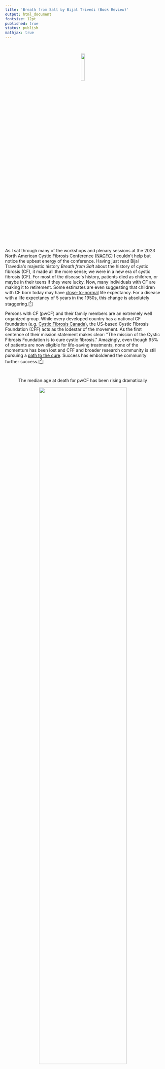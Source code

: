 ```yaml
---
title: 'Breath from Salt by Bijal Trivedi (Book Review)'
output: html_document
fontsize: 12pt
published: true
status: publish
mathjax: true
---
```


<br>
<p align="center"><img src="/figures/breath_from_salt.jpg" width="15%"></p>
<br>

As I sat through many of the workshops and plenary sessions at the 2023 North American Cystic Fibrosis Conference ([NACFC](https://www.nacfconference.org/)) I couldn't help but notice the upbeat energy of the conference. Having just read Bijal Travedia's majestic history *Breath from Salt* about the history of cystic fibrosis (CF), it made all the more sense; we were in a new era of cystic fibrosis (CF). For most of the disease's history, patients died as children, or maybe in their teens if they were lucky. Now, many individuals with CF are making it to retirement. Some estimates are even suggesting that children with CF born today may have [close-to-normal](https://pubmed.ncbi.nlm.nih.gov/36849331/) life expectancy. For a disease with a life expectancy of 5 years in the 1950s, this change is absolutely staggering.[[^1]] 

Persons with CF (pwCF) and their family members are an extremely well organized group. While every developed country has a national CF foundation (e.g. [Cystic Fibrosis Canada](https://www.cysticfibrosis.ca/)), the US-based Cystic Fibrosis Foundation (CFF) acts as the lodestar of the movement. As the first sentence of their mission statement makes clear: "The mission of the Cystic Fibrosis Foundation is to cure cystic fibrosis." Amazingly, even though 95% of patients are now eligible for life-saving treatments, none of the momentum has been lost and CFF and broader research community is still pursuing a [path to the cure](https://www.cff.org/research-clinical-trials/path-cure-many-routes-one-mission). Success has emboldened the community further success.[[^2]]

<br>
<p align="center"> The median age at death for pwCF has been rising dramatically</p>
<p align="center"><img src="/figures/cf_life.png" width="75%"></p>
<p align="center">Source: <a href="https://epicresearch.org/articles/cystic-fibrosis-patients-living-much-longer-in-2022-than-in-2008">Epic Research</a></p>
<br>

More than 4500 individuals participated in the 2023 NACFC. There is now an army of countless researchers, students, postdocs, genetic counselors, nutritionists, physical therapists, nurses, doctors of all specialties, and companies who are engaged with this disease. At the poster session of the conference, I saw research that analyzed every aspect of the CF health ecosystem from optimal nutrition, to mental health, to cell line tests for ultra-rare forms of the disease that fall outside of the treatment perimeter. To put this is historical perspective, in the 1940s no one outside of maybe a dozen doctors even knew what the disease was. 

To understand the amazing gains in CF, you need to understand both the remarkable history of scientific breakthroughs and the organizational structures that enabled them. Travedia's new book provides an accessible and comprehensive history of the disease. I suspect this book will be the definitive account of CF until a new chapter of the disease is written with the next era of gene therapy treatments.[[^3]] 

*Breath from Salt* has strong parallels both in terms of quality and comprehensiveness with *Emperor of All Maladies*, Siddhartha Mukherjee's book about the history of cancer. Like the other great writers of medicine, Travedia's narrative blends history, politics, and science. Each discovery in the disease's history is connected, and we can see how the accumulation of these discoveries led to therapeutic breakthroughs of today. The book contains many powerful and tear-inducing stories of pwCF, and the impact that death has on families. Readers who are interested in organizational structures and research politics will also find this book essential reading to understand the pioneering venture philanthropy model the CFF used to fund and generate research for this disease. 

For those who have never heard of CF or only have a vague impression of the disease, it is one of the most common rare disease in the Caucasian population that is also *lethal*.[[^4]] CF is an autosomal recessive monogenic disorder, meaning **if** both pairs of your chromosomes have a mutation (recall you have a two pairs of each chromosome, one from your mother and one from your father), you will (almost surely) develop the disease.[[^5]] The CFTR gene contains the instructions for making the CFTR protein. This protein facilitates chloride ions to move in and out of cells. These chloride ions play a key role in controlling how salty or acidic our body fluids and tissues are (recall that table salt is about 60% sodium and 40% chloride). In our bodies, the balance of these ions is crucial for normal function.

When this gene is not working properly, cells are unable to facilitate chloride ion transfer which results in dry and sticky mucus which accumulates in the lungs and prevents the pancreas from producing proper enzymes.[[^6]] Over time, pwCF can experience chronic infections and a build up of bacterial colonies which can cause permanent damage to the lungs and other organs.[[^7]] [Historically](https://www.ncbi.nlm.nih.gov/pmc/articles/PMC4780574/), 1 in 6 of patients waiting for lung transplants had CF. There are 105K pwCF globally, of which the US ([40K](https://www.cff.org/news/2022-07/cf-foundation-estimates-increase-cf-population)) and Europe ([55K](https://www.ecfs.eu/ecfspr)) make up >90% of the diagnosed population. Although CF is certainly under-diagnosed in places like China and India, the Caucasian population is at the highest risk for the disease.[[^8]] 

It bears repeating that the story of CF is not just fascinating because of the remarkable increase in life expectancy, but also because of the unique way that the CFF was organized and was able to push and incentivize treatments for CF. Similar to the way that the 18th century abolitionists created the modern concept of societal campaigns with pamphlets, chapters, and political lobbying, the CFF showed how the not-for-profit sector could push and incentivize pharmaceutical companies and researchers to study the disease they wanted and develop treatments by providing hundreds of millions of dollars of funding over the years. The CFF developed the idea of **venture philanthropy**, which has been emulated since by groups like the Gates Foundation, the Chan Zuckerberg Initiative, and other rare disease groups (like ALS and multiple myeloma). If you want to understand how a group of patients suffering from a rare disease can help to shape the the funding priorities of granting agencies like the NIH, the topics researchers focus on, the product portfolio of pharmaceutical companies, and the donations from wealthy philanthropists, then the success of CF is the model to understand. Full stop. 

The story of CF is still being written. But here is its remarkable journey so far.
 
<br>

## **Dum spiro spero**

In the year 2012 the FDA approved the drug Kalydeco as the first pharmaceutical intervention for CF which actually targeted the molecular nature of the CFTR protein deficiency in those with the disease. How did this drug come to fruition? Normally pharmaceutical companies invest their own money (billions of dollars) into each drug that goes through clinical trials (most fail), but are able to stay profitable by (more than) recovering their fixed and variable costs by charging as much as the market will bear for as long as their drug has patent protection in the United States.[[^9]] But Kalydeco's development model was different from any other drug at the time. Though it was developed by Vertex Pharmaceuticals, almost all of the early exploratory work and costs were paid for by the non-profit CFF. Where did a non-profit get the hundreds of millions of dollars needed to align the incentives of commercial entities with CF patients? We'll get to that later, but a businessman named Joe O'Donnell who spearheaded the fundraising efforts is owed a great deal of credit.

Cystic Fibrosis must been with our human ancestors for thousands of years (the F508del mutation likely emerged in the [Bronze Age](https://www.ncbi.nlm.nih.gov/pmc/articles/PMC6244163/)). But until the modern era, most children died before the age of 5, so it would have merely been another unexplained malady. In the 1930s [Dorothy Hanson Andersen](https://en.wikipedia.org/wiki/Dorothy_Hansine_Andersen) began investigating the curious circumstances around some of children who died in New York City's Babies Hospital. Babies born with CF who are pancreatic insufficient will be unable to produce the enzymes necessary to breakdown food and absorb nutrients and calories. Despite non-stop feeding they will fail to gain weight and will show symptoms of starvation like kwashiorkor (swollen belly). Babies who died in these conditions were labelled as having "celiac disease," a catch all concept for those who were unable to absorb or take up food. But Andersen wasn't satisfied with this overly broad explanation. In 1936, Andersen was performing an autopsy on a 3-year old girl known as MD and she noticed that while almost all of her organs were fine, the panaceas "was filled with fibrous cysts" and the pancreatic duct was "lost in a mass of tough scar tissue."

> It was clear that this organ couldn't possibly have been doing its job. That explained the patient's malnutrition. But Andersen had never seen a celiac patient with a pancreas that was so damaged. She began combing the medical journals for clues, spending all of her free time hunting through stacks of books and journals in nearby Columbia University's library for mentions of similar cases, and exploring autopsy files of other children who had been diagnosed with celiac disease. She soon discovered reports from Boston to Europe to Australia describing similar fibrous pancreatic cysts in other children who had been classified as celiac patients. But she knew that kids with celiac disease, once they were prescribed the right diet, didn't usually die; they grew quite normally. Perhaps MD didn't have celiac disease at all. In fact, based on the state of the cystic, fibrotic pancreas, she was fairly sure she didn't. Surrounded by an ocean of medical literature in Columbia' library, Andersen realized this could be an entirely new disease - only that, unlike celiac, was incredibly deadly.

Andersen published the first [academic paper](https://jamanetwork.com/journals/jamapediatrics/article-abstract/1177974) describing CF in 1938, and from that point became one of the leading scholars and practitioners in the field, helping to pioneer nutritional regimens which extended the lifespan of children by many years. Until the end of her life in 1963, she would regularly correspond with parents from across the United States and was described as an "extra parent" to the children suffering from CF. 

> While no one knew the cause of this disease, thanks to Andersen's work it was at least possibly to accurately diagnose children with it. Now physicians could give them the nutritional support they needed -- a small but critical step toward keeping these children in good health for as long as possible. 

<br>

## The fog begins to lift

An old medieval saying reveals that our pre-modern ancestors were aware of CF: *Woe is the child who tastes salty from a kiss on the brow, for he is cursed, and soon must die.* The first written [reference](https://pubmed.ncbi.nlm.nih.gov/2130674/) of CF has been found in 1595 by Pieter Pauw - a Professor of Botany and Anatomy at the University of Leiden - who noted that an 11 year old girl had a *swollen hardened gleaming white pancreas.* At the time, children born with sweaty skin were assumed to be "bewitched." 

In the late 1940s, a physician named [Paul di Sant'Agnese](https://en.wikipedia.org/wiki/Paul_di_Sant%27Agnese) was the to connect the now well-documented pathologies of CF (pancreatic insufficiency and lung infection) with a seemingly more benign phenotype - that of salty skin. Andersen had hired Sant'Agnese to work at The Babies Hospital to accommodate the growing number of CF children that were coming every year. In the swealtering hot summers of 1948 and 1949, di Sant'Agnese noted something strange: many of his patients were showing up with heat stroke - at one time of all children admitted. A further curiosity presented itself:

> Sitting in a room with one patient, di Sant'Agnese notice that when the little boy put down his glass after gulping down water, the surface was decorated with ghostly white, salty fingerprints. The other children left similar prints, which inspired the physician to begin investigating the physiology of sweat. 

Sensing the potential for a diagnostic breakthrough, di Sant'Agnese [ran experiments](https://publications.aap.org/pediatrics/article-abstract/12/5/549/39262/ABNORMAL-ELECTROLYTE-COMPOSITION-OF-SWEAT-IN) on 43 individuals with CF and 50 without, and found that the chloride levels in the CF population was 3-5 times higher than those without the disease. The concentrations of chloride that di Sant'Agnese found in the early 1950s (60-160 mEq/L), represents the current threshold used to diagnose CF patients (>60 mEq/L). Not only did these findings point to a radical and somewhat baffling molecular origin of CF, on a more practical level they meant that CF patients could now be diagnosed with a sweat test rather than a highly invasive "duodenal procedure" which tested for enzymes found in the small intestine.[[^10]] By 1959 the physicians Gibson and Cooke and refined the [sweat test method](https://pubmed.ncbi.nlm.nih.gov/13633369/) which is almost identical to [diagnostic test](https://www.ncbi.nlm.nih.gov/pmc/articles/PMC8459588/) used today.

Based on the history outlined in *Breath from Salt*, I would assert that the modern CF era began in the 1950s. This decade saw the creation of reliable diagnostic testing, the first reference of CF in a medical textbook (penned by di Sant'Agnese of course), and the first national organization in the US that started to raise awareness about the disease and begin collecting funds for research that might one day lead to treatments. In 1948 when di Sant'Agnese first noticed the "salty fingerprints," there was no treatments for the disease beyond nutritional regimens, there was no support for parents beyond a handful of experts like Andersen, no one knew what caused CF, and no one seemed to be looking into how the disease might be actually be treated. Every new diagnosis of CF at that time was therefore a tragedy akin to a childhood cancer. But with each draw of this horrible genetic lottery, a growing population of grieving families began to demand change and answers for their children. 

In 1953 the first son of a wealthy socialite named Wynne Sharples was born with CF, and a year later their first daughter was as well. Wynne's family was sufficiently well-connected that her father was able to set up a meeting of the director of Boston Children's Hospital who in turn summoned Harry Shwachman, one the leading CF physicians, who agreed to personally supervise the care of her children. Wynne knew about some of the other grass roots movements that had started up, but was uninterested in participating efforts she considered to be too amateur. She understood that advancing research on this disease would require bringing together top scientists to find a cure, wealthy society types to bring awareness, and funds, and politicians who could wield influence. In her vision, Wynne saw local grassroots as feeders which could fund a higher profile national foundation. 

The inaugural meeting of the National Cystic Fibrosis Research Foundation (NCFRF) was held in 1955 in Philadelphia. Early on it was clear that was going to be tension between the vision of the national foundation, and the grass roots organizations being run by parents who wanted any help they could get treating their increasingly sick children. This initial tension would continue for the next 50-60 years until most pwCF had access to modulator therapies. But at a time when not only was there no pharmaceutical treatment on the horizon, but the underlying cause of the disease was unknown, the prospect of spending money on basic research while families desperately needed help with nutritional supplementation, constant hospital visits, and physiotherapy must have been a wrenching decision.  

As president of the NCFRF, Sharples top priorities in 1957 were education and finding a research director. The foundation put together booklets and quarterly newsletters for foundation members and Sharples recruited Andersen, di Sant'Agnese, and Shwachman to review the material. 

> The research director would be a foundation employee tasked with knowing everything possible about the disease-including which researchers would be most likely to study it. That same individual would also be in charge of encouraging those researchers' interest in this rare condition. Money, Sharples knew, was the only way to fund research and develop a cure. She hoped that as the public learned more about the disease they would be generous and provide the funds.

In order for the public to learn more, the NCFRF ensured that newspapers across North America mentioned the disease. In the Bergen Evening Record from [April 12th 1957](https://www.newspapers.com/image/490440012), Sharples made clear that,

> ... "Our mothers and fathers, together with their friends, are encouraged by the example of the polio foundation. It was with the persistence of local chapters which raised the necessary funds to mount the all-out assault on polio, leading to a successful vaccine. **Intensive medical research alone will enable us to solve the problem of cystic fibrosis. We know that we can count on the generous support of American parents toward this end**."

Later that year, a [NYT article](https://timesmachine.nytimes.com/timesmachine/1957/10/13/96959805.html?pageNumber=72) declared a "War of Cystic Fibrosis," and also made references to the success that the National Foundation for Infantile Paralysis (NFIP) - aka the "March of the Dimes" - had for the development of a vaccine for polio. The timing for CF was fortuitous. The astounding results of Salk's polio vaccine were released in 1955, and the news of the vaccine's effectiveness was greeted with an outpouring of public joy. Church bells rang, factory whistles blew, and spontaneous gatherings occurred in streets and public places. People were overjoyed and relieved, as the vaccine promised to end a terrifying health scourge. Importantly for CF, this seminal biomedical event helped to shape the public perception that publicly funded scientific advances could cure diseases. Before the vaccine, thousands of children were paralyzed every year, afterwards, almost none were. 

Doris Tulcin was another of the key founders of the NCFRF and leveraged her family's connections to run high-profile fundraisers, as well as increase the ties between the NCFRF and Basil O'Connor, the president of the NFIP. Although O'Conner suggested to Doris Tulcin and George Frankel (Doris' father) that they consider merging the NCFRF with the NFIP, the idea was politely rebuffed. But, with agreement from the NFIP, George suggested that they recruit seasoned staff from the NFIP to join NCFRF to replicate some of the magic they achieved with polio for CF. 

Basil distilled for Tulcin and her organization the key lessons he lad learned from polio and the NFIP.[[^11]] The first was that if the public was going to help fund raise for the disease they needed to know about it and feel connected to the cause. The NFIP used public relations experts to gain national exposure, and came up with innovative national campaigns like the "March of the Dimes." The second was that fundraising would be key to generating the funds needed for research. Money was money, and the NFIP used everything from high-brow black tie events to local neighborhood fundraisers like bake sales to national campaigns. Third, and most crucially, funds should be earmarked to research rather than patient care. While helping patients is more compassionate in the short term, the longer term gains from a treatment will always outweigh any short-term humanitarian impulses. The NFIP originally prioritized helping patients through services like the [Warm Springs Institute for Rehabilitation](https://en.wikipedia.org/wiki/Warm_Springs_Historic_District), but later changed tack. 

Hired in 1946, [Harry Weaver](https://en.wikipedia.org/wiki/Harry_M._Weaver) was the NFIP's director of research who took a "ruthless approach to research funding... \[and\] single-handedly catalyzed the pace of polio research." The NFIP designed short-term grants that were designed to answer specific questions that would move the science closer to a vaccine. If the research showed promising results, the grant was renewed, if not, it was terminated. Weaver also supported funding competing approaches to vaccines, believing that the natural competition between scientists would catalyze their work (especially when their pet theories were on the line). But how to get actual scientists to apply for grants and take an interest in the disease? Weaver stressed the importance of cultivating goodwill with the scientific community and ingratiating oneself with the universities by paying for new facilities and their overheard expenses. After a few years of going all in on research, the science of polio had progressed to the point where a full scale vaccine trial could be run. The NFIP spent $55 million to run a trial of more than 1.3 million children in 1954 (and still constitutes the largest trial even run), and made sure that no cost was spared. All ancillary trial costs were covered including the subsequent statistical analyses. When the rollout of a life-preserving vaccine is at stick, it's foolish to be miserly when a single day can be the difference between health and sickness.[[^12]]

Every one of these recommendations would in one way or the other be leveraged by the NCFRF (which became the CFF) and the CF community more broadly. While CF could leverage these insights, the situation was quite different compared to polio. Only a small number of children were at risk of being born with CF ever year (in contrast every parents was afraid their children might develop polio), polio had the president of the United States (Franklin D Roosevelt) as a brand ambassador, and the existing science of inoculation (while still young) would prove sufficient for finding a cure. Not only would a vaccine not be possible for CF, no one even knew what caused the disease or what a treatment would look like.


<br>

## Show me the data

> Less than five years after its launch, the foundation had gathered significant strength, power, and visibility, and they were ready to launch what they saw as the next stage in the battle against the disease: the creation of centers dedicated to treating and caring for children with cystic fibrosis. 

Due to disagreements with the leadership at the NCFRF, including with Dorothy Anderson, Wynne Sharply agreed to step down and a trucking executive named Robert Natal assumed the role in 1960. These were critical years. Kenneth Landauer had become the foundation's new director of research and education and helped to found a series of medical centers for cystic fibrosis patients across the country. The idea was not new, and Landauer drew on his experience having set up similar centers for polio. However, the need for these centers proved to be short-lived after to the rapid success of the polio vaccine. However, cystic fibrosis wasn't disappearing anytime soon, and CF patients desperately needed standardized protocols and treatment practices that were grounded in evidence-based medicine. The NCFRF was essential in ensuring that any centers in this network actually had an incentive to adopt best practices and maximize patient outcomes. 

But was they data that could be used to determine the best practices for the treatment of CF? And furthermore, what exactly *was* CF? True, Dorothy Anderson had shown fibrotic cysts found on the pancreas distinguished CF kids from other disease types, but the variations in disease progression and symptoms varied substantially. Only by concentrating pwCF into care centers could the range of clinical symptoms be documented, and crucially, form the basis of knowledge for practitioners in this space. 

Based on the polio experience, these initial CF care centers were focused on both treatment and research, and could request unlimited funding from the national foundation. These two policies, creating academic medical centers with access to deep research funds led to a mini-boom in the number of PhDs studying CF. The advice O'Conner had passed onto Tulcin and that was pushed by Sharples was now being executed by Landauer. Institutions and money were creating a CF research agenda. 

Anyone who had analyzed healthcare data or studied healthcare economics knows a fascinating, and arguably disturbing, phenomena: the quality and cost of medicine varies tremendously across providers. Atul Gawande famously referred to this as the [bell curve](https://www.newyorker.com/magazine/2004/12/06/the-bell-curve) of medicine. We all understand that there is going to be variation in medicine. Sometimes a hospital is short-staffed, a doctor is a recovering from a flu, and X-ray technician hasn't slept in 24 hours, etc. But the statistical estimates of the variation are often of a [concerning size](https://ascopubs.org/doi/abs/10.1200/JCO.2018.36.30_suppl.36). By 1964 it was clear that one CF care center, the Babies and Children's Hospital in Cleveland, was doing better than any other CF center, and by a long shot. Most children were dying at the age of 3, but somehow in Cleveland they were dying at the age of 21. How could life expectancy be 7-fold higher? 

In 1955 Cleveland established its own local branch of the NCFRF and shortly afterwards convinced the chairman of pediatrics at the Babies and Children's hospital to launch a research-based treatment program for CF. A 29-year old doctor named LeRoy Matthews was tapped to the run the program. While Matthews found the prospect daunting, he was a man who never lacked self-confidence, and saw the tremendous opportunity this represented for a young physician. Matthews was Harvard educated and had previously studied under Harry Shwachman and Sidney Farber, giving him an amazing set of connections and knowledge about a disease that was largely unknown in the developed world at the time. 

He approached the problem analytically and did a whistle stop tour to centers with existing CF practices. In Boston, Shwachman told Matthews about his physiotherapy regimes that percussed the chest with and vibrations so that the mucus could be coughed up. He also learned about Shwachman's low-fat nutrition regimen and *shock and awe* multi-course antibiotic treatments to "pummel the tenacious bacteria infecting the lungs." At the Babies Hospital in New York, Matthews learned from Anderson and di Sant'Agnese about different diagnostic testing strategies for the disease as well as its nuances that only decades of practice could afford. Moving onto Philadelphia, Wynne Sharples and her husband Dr. Robert Denton, who was a pediatrician, showed Matthews his nebulizer invention that helped to loosen the hard mucus. 

Within a few years of opening his clinic, Matthews had cut the mortality rate substantially. His analytical approach was matched with an equally impressive ability to connect on a personal and emotional level to both patients and parents. Constant vigilance is what determined mediocre and exceptional outcomes in CF. The requirements around percussive physiotherapy, oral antibiotics, and nebulizers were strict and challenging, but could also provided a sense of accomplishments and participation. While Matthews was admired for his dedication by his patients, his colleagues were not as impressed, especially as he enjoyed touting his success loudly. He once told one conference of physicians that “how long \[our patients\] will live remains to be seen, but I expect most of them to come to my funeral.” His braggadocio was met with skepticism and jealously by other physicians, many of who assumed Matthews' data was simply fake. 

In part to settle the dispute between Matthews and his skeptical counterparts, a young pediatrician named [Warren Warwick](https://en.wikipedia.org/wiki/Warren_Warwick) (who would later co-invent the first mechanical vest to help clear the airways of mucus) created a one-page questionnaire for each CF center to complete for each patient at their center. Warwick was meticulous and his small team ensured that the data was complete across the 30 centers that existed at the time and was anonymized to ensure analysis would not be biased. Sure enough, the results in the early 1960s showed that Matthews' clinic claims were true: his center had a rock-bottom mortality rate and average age of death of 21. The skeptics were not convinced and another analysis was done by [Cecil Nesbitt](https://en.wikipedia.org/wiki/Cecil_J._Nesbitt) who recapitulated the results. 

Having unambiguously demonstrated that Cleveland's CF clinic was doing something special, Matthews worked with Landauer to create national treatment guidelines based on his center's approach. The survey that Warwick developed would now be used to annual reports for each center, which would show the rank of that center in comparison to others. Warwick was asked by other CF foundations in Canada, Australia, England, and Sweden to create similar surveys and reports for them as well. 


> The patient registry that Warwick originally crated for the NCFRF would eventually be replicated by other disease nonprofits and biomedical institutions across the world. **Though neither Warwick nor the foundation's leaders could have known it at the time, the patient registry would eventually prove to be the foundation's most valuable asset--key to understanding the progression and nuances of the disease--and, decades later, it would further revolutionize patient treatment**. 

<br>

## The end of the beginning

By 1980 things had improved markedly for the CF community since Anderson's paper was published nearly 40 years ago. Many babies were receiving accurate diagnoses much earlier, and being treated with prophylactics that targeted the symptoms of the disease. Life expectancy was now in the mid to late teens. But the fundamental biology, or *etiology*, of the disease was still unknown. By the end the decade however, the fundamental biology of CF would be elucidated, giving the tantalizing hope that a "cure" would be around the corner.

Everyone knew that CF patients had salty sweat, with chloride levels showing variation but usually being above 60 mmol/L. But besides cases of extreme heat, this salty sweat didn't in and of itself point to anything sinister. Yes, something about the genetics of the CF disease was giving rise to this phenotype, but how did salty skin connect with any of the other pathologies like lung infections or pancreatic insufficiency? 

[Dr. Richard Boucher](https://www.med.unc.edu/medicine/pulmonary/people/boucher/) was doing experiments in the late 1970s on the physiology of lung diseases. He knew that in diseases like asthma or COPD the mucus in the lungs was too dry. Normally our mucus is around 98% water, 1% salt, and 1% [mucins](https://en.wikipedia.org/wiki/Mucin). This balance between dry and wet is carefully calibrated so that the mucus is sticky enough to trap unwanted pathogens, but fluid enough that our cilia (broom-like hairs) can "sweep" the mucus up the lungs so that we can cough up the gunk that we incidentally inhale. Boucher hypothesized since water is attracted to electrolytes (like chloride and sodium), perhaps these diseases are caused by disruptions in salt transfer across the cell membranes. Luckily for a researcher, whenever electrolytes move they generate electrical activity, meaning that voltage measurements could be used to compare differences with healthy volunteers.

In the case of asthma, Boucher's hypothesis was wrong, the voltage was the same for healthy and asthmatic patients. But Boucher knew of CF and the associated sweat test. Now at UNC, Boucher teamed up with another young physician [Michael Knowles](https://www.med.unc.edu/medicine/pulmonary/people/knowles/) where they tested the voltage of the nasal passage between normal and CF patients. The r[esults were astonishing](https://pubmed.ncbi.nlm.nih.gov/7300874/): CF patients had voltage levels three times more (negative) then healthy controls. While nasal cells are a good proxy for lung cells,[[^13]] Boucher and Knowles needed to be sure the results were replicable in the lung cells of CF patients where the actual problems occurred. 

On the verge of a massive breakthrough Boucher and Knowles needed to confirm whether the problem of "sweaty" cells was caused by chloride, sodium, or both. First they applied a medication which would block sodium being able to move into the nasal epithelial cells. Sure enough, the voltage reading was now back at the normal level. Next, they rinsed the nose which temporarily removed the chloride. In non-CF patients the chloride returned the surface of the cell which could be registered as a large negative voltage. However, for the CF patients the voltage remained unchanged meaning that the chloride was not getting replaced at the cell surface. Boucher and Knowles had [now demonstrated](https://pubmed.ncbi.nlm.nih.gov/6853720/) at the chemical level what was going on: too much sodium flowing into the cells, and too little chloride flowing out, both of which caused the mucus to become drier. In other words, with chloride being unable to leave the cell, the cell's natural mechanisms which maintain the electrochemical gradient and fluid balance are activated and sodium channels become more active, drawing the sodium and therefore water into the cell. 

> But as revelatory as this new information was, the implications for treatment were unclear. Besides, cystic fibrosis didn't just affect the lungs' it damaged multiple organs and affected the sweat glands, too. The work was clearly far from done. 

Around the same time and Boucher and Knowles, [Paul Quinton](https://pediatrics.ucsd.edu/research/faculty-labs/quinton-lab/index.html) was also looking for a root cause of CF, although his quest was personal. Quinton had grown up in rural Texas and had self-diagnosed himself as a teenager. While doing his PhD at Rice, Quinton experimented with his *own* sweat on frog cells, although initially promising results were shown to be flukes. Undeterred, Quinton continued his research by doing a postdoc at UCLA. Once again, Quinton used his own body as the material for laboratory experiments. Aware of voltage results from Boucher and Knowles experiments, Quinton replicated the findings with microscopic sweat ducts he had extracted from his own skin cells and healthy controls. Quinton's [further experiments](https://pubmed.ncbi.nlm.nih.gov/6823316/) confirmed that while sodium was able to pass in and out of his sweat ducts, chloride wasn't, suggesting that "this chloride transport defect may be closely associated with the fundamental disturbance in this disease."

> Chloride, everyone now agreed, was the electrolyte causing problems in the nose, lung, sweat glands, and possibly the other organs as well. 

In 1974 Bob Beall (pronounced "bell") had joined the National Institute of Health (NIH) in Bethesda, Maryland. In the US, the NIH is largest funded of medical research, totally around 20% of the total.[[^14]] Beall was attracted by the public policy focus of the NIH and became the director of their Metabolic Disease Program, which at the time was focused on the skyrocketing rates of diabetes. In 1976 Beall reluctantly agreed to scientific meeting about CF (which he had never heard about). Beall was won over by the passion of the small and desperate community who was only able to present a paltry amount of evidence about the disease at the time. But even if Beall wanted to help, nothing could be done until the US Congress directed the NIH to study CF and earmark the appropriate funds. That same year, the NCFRF changed its name to the now-known CFF and launched a lobbying campaign. It was successful, Congress ordered the NIH to look into a study into the future research direction of the disease. 

Over 1977-78 Beall, Tulcin, and the then-president Robert Dresing worked with Beall and other NIH scientists to put together [a report](https://babel.hathitrust.org/cgi/pt?id=pur1.32754081177234&seq=9) *Cystic fibrosis : state of the art and directions for future research efforts.* From a handful of grieving parents raising money through bake sales in the 1950s, within 25 years the CFF had become a national organization with the imprimatur of the NIH and congress. Researchers across the country now would be able to apply for funds to do CF research,

>  ... \[b\]ut grants were for young novice researchers and too small to lure older, preeminent scientists with broad visions. Tulcin and Dresing aimed to build a critical mass of CF science, not a smattering of research here and there. They wanted a network of multidisciplinary centers of excellence, each with a couple of dozen researchers investigating different elements of this complex disease, all sharing data and collaborating. To make this vision a reality and have a shot at curing it would take substantially more funding than Congress would give and more resources that the NIH was willing to devote. If Dresing and Tulcin were going to create this research network.. they needed Bob Beall to launch and lead it. 

The CFF voted to once again move their headquarters, this time to Bethesda, Maryland where they would be right beside the the NIH, and a stones throw away from DC. Beall was poached, and became the foundations director of medicine and science in 1980. He would leave the CFF [35 years later](https://www.cff.org/press-releases/2015-07/cystic-fibrosis-foundation-announces-leadership-transition), having been the president for 21 of those years. Beall and company would plan "a whole new era in CF research--with dozens of research centers devoted to finding a cure." While the handful researchers at each CF center were doing great work to understand CF and its treatments better, Beall was convinced that only a "research agenda equivalent in scope to the one that Harry Weaver had orchestrated for polio" would be able to find a cure. And scope meant money.

Tulcin and Dresing launched a massive fundraising campaign which enabled Beall to approach universities with $500K grants which at the time was a sizable sum. Over 1981-83 three CF research centers were set up at the University of Alabama, UNC Chapel Hill, and UCSF. By 1994 a total of nine were set up in the US, and a over 100 full-time researchers were dedicated on doing basic and applied research that would be aimed at developing treatments for all aspects of CF including the lungs, pancreas, and digestive tract. 

<br>

## Under the hood

Everyone knew that CF was an autosomal recessive disease, but no one actually knew what gene caused the disease. In 1983, Huntington's disease was found to be on Chromosome 4, making it the first gene to be successfully "mapped." However, gene mapping here merely refers to finding a genetic variant that is highly correlated with the actual disease-causing mutation. This phenomena is known as linkage disequilibrium in genetics, since pairs of co-occurring mutations (that might have arisen in evolutionary history) will be inherited together with a probability inversely proportional to their distance on the same chromosome.[[^15]] 


[Lap-Chee Tsui](https://en.wikipedia.org/wiki/Lap-Chee_Tsui) was a geneticist who had come to the Hospital for Sick Children (SickKids) in 1981 to join a dedicated CF research team. Like other researchers at the time, Tsui's team was trying to use genetic markers to discover the location of the CF-causing gene by comparing the genetics of patients with and without CF. A seemingly mutually beneficial collaboration with a private sector company called Collaborative Research, Inc. was started in 1984. Collaborative had access to a much larger library of genetic markers that could be used to find CF, and the commercial prospects for testing for CF were immense.[[^16]] 

However, the academic/commercial relationship quickly soured when Tsui realized that Collaborative was holding back its results for fear of letting competitors get a lead. Using Collaborative's markers, Tsui's team discovered that the gene almost certainly was on Chromosome 7. However Collaborative tried to stall the results and Tsui was unable to disclose the discovery. Nevertheless, rumors started spreading that the CF-causing gene was on Chromosome 7 causing other labs around the to pivot. In 1985, Tsui was finally able to publish his results, which had been replicated that same year by two other researchers.[[^17]] Everyone knew the chromosome, but now the gene itself had to be found. This was no small feat given that Chromosome 7 has roughly 159 million base pairs. Randomly selecting a location in the genome would be equivalent to randomly selecting a letter in a book that is roughly 60 times the length of the King James Bible. 

Two years latter, [Dr Williamson's](https://en.wikipedia.org/wiki/Robert_Williamson_(geneticist)) group claimed to have found the gene, but [the result](https://www.nature.com/articles/326840a0) was soon proven to be erroneous, and instead the group had merely found another marker. Although the (false) result temporarily sent demoralizing shock waves through the labs hunting for the CF gene, the race was quickly revived. What would become the most famous collaboration in the [history of CF research](https://www.cysticfibrosis.ca/blog/the-cystic-fibrosis-gene-discovery-is-a-nobel-prize-worthy-discovery/) began in 1987 when Tsui and [Francis Collins](https://en.wikipedia.org/wiki/Francis_Collins) met at the ASHG and agreed to join forces in their hunt for the gene. 

The first solid piece of evidence for the gene's location came at 6pm on May 9th, 1989 when an undergraduate student rushed into Tsui's office and showed him that one CF patient was missing three base pairs, TTC, compared to a healthy patient. This was the F508del mutation. A futher analysis of 50 CF patients showed that 70% of them were also missing this triplet. But Tsui was cautious by nature, and his experience with the Williamson debacle reinforced his view that they needed to have rock-solid evidence before popping the champagne. First, they checked that that the protein this mutation had a shape that could plausible be related to CF. The team's biochemist said indeed it could be a transporter, aligning the protein's form with the findings of Quentin and Boucher. Next they checked the DNA patterns of the parents, and it indeed appeared the F508del mutation followed the exact pattern of an inherited autosomal recessive disease. Lastly, did some statistical analysis showing that this mutation almost certainly had to be the cause of the disease. Tsui was satisfied and christened the gene the Cystic Fibrosis Transmembrane Conductance Regulator (CFTR).

The results sent shock waves through the research community and national media. The result was a triumph of North American collaboration, and (still) forms a foundation of pride for SickKids and UMichigan. The scientific work was split [into](https://pubmed.ncbi.nlm.nih.gov/2772657/) [several](https://pubmed.ncbi.nlm.nih.gov/2570460/) [papers](https://pubmed.ncbi.nlm.nih.gov/2475911/). Was a cure now around the corner? Collins and others tried to temper expectations, but a certain giddiness pervaded the community. Shortly after this discovery, CF treatments would reach their [peak of inflated expectations](https://www.gartner.ca/en/methodologies/gartner-hype-cycle), only to tumble during 1990s after failed gene therapy treatments. But that would be several years away.  

Still, the finding was astounding. Cystic Fibrosis was the disease to have its disease-causing gene fully sequenced. But the initial discovery was already posing awkward questions. What about the 30% of other CF kids whose 508th amino acid was present? Why didn't all kids have the same mutation. This finding launched one of the most important branches of CF research since 1989: chronicling the menagerie of variants which could lead to the disease. One of the Tsui team members, [Batsheva Kerem](https://en.wikipedia.org/wiki/Batsheva_Kerem), would go onto show within a few years that the majority of Ashkenazi CF patients actually had a different mutation called [W128X](https://www.ncbi.nlm.nih.gov/pmc/articles/PMC1682509/). Unlike other mutations which led to a different or missing amino acid, this *nonsense* mutation led to a truncated (and effectively useless) protein. Although it couldn't possibly known at the time, these subtle differences in *why* the CFTR gene was malfunctioning would decades later determine which CF patients would and wouldn't be eligible for treatments. 


<br>

## Trough of disillusionment

The 1990s was the first era where multiple drug trials were run for the disease. Although the CF community would be in a funk by the end of the 1990s, the decade actually saw several positive developments. First, a diverse coalition of interest groups had lobbied for the Orphan Drug Act of 1983. This piece of legislation increased the returns for Pharma to invest in treating rare diseases by increasing the length of patent protection, waiving various fees, allowing for additional tax deductions, and permitting expedited reviews. 

[Genentech](https://en.wikipedia.org/wiki/Genentech) was one of the pioneering biotechnology companies of the 20th century. They were the first to show how to mass produce insulin through [recombinant DNA](https://en.wikipedia.org/wiki/Recombinant_DNA) (basically getting bacterial cells to produce the protein) is temporarily cut open, a new sequence of genetic material (usually a gene) is inserted, and then the plasmid is re-sealed. The bacteria's machinery will then produce the inserted protein for us. The "cutting" and "sealing" of bacterial plasmids is done by restriction enzymes and DNA ligase, respectively. This early genetic engineering allowed for the production of insulin and human growth hormone that revolutionized treatment of these diseases.

Steven Shak was a pulmonologist by training who had left the prospect of an academic career to join Genentech in 1986. Shak had treated CF patients before, and new about [earlier research](https://publications.aap.org/pediatrics/article-abstract/27/4/589/41175/IN-VITRO-EVALUATION-OF-EFFECT-OF-ENZYMES-ON?redirectedFrom=fulltext) from 1961 had shown a "direct correlation has been shown between the degradation of deoxyribonucleic acid and the decrease in viscosity of the tracheobronchial secretions from cystic fibrosis." In other words, if you get rid of the DNA garbage (caused by all the exploded immune, bacteria, and lung cells), lung cells could become less sticky (viscous). Shak knew that [DNase](https://en.wikipedia.org/wiki/Deoxyribonuclease#Laboratory_applications) enzyme from cows would cut up DNA and theorized it might help to get rid of the DNA "gunk" in CF patients lungs. After spending many months finding the human (rather than bovine) version of the enzyme and synthesizing it, Shak contacted the Stanford CF center to obtain samples of sputum from pwCF.

When the enzyme was added the results were remarkable, and it wasn't long before Tulcin and Beall came out to see a live demonstration. The CFF was all in, and promised to help with the clinical trial by creating the protocol, identifying the right patients, and engaging CF physicians, as long as Genentech would build the manufacturing capacity for producing DNase at scale. 

The phase III results of the trial came out in [1993](https://www.nejm.org/doi/full/10.1056/nejm199409083311003) and showed that [pulmonary exacerbations](https://www.cff.org/medical-professionals/pulmonary-exacerbations-clinical-care-guidelines) (PEx) were reduced by 28%. Reducing PEx by a quarter was not world-shattering, but it was significant. The accumulation of PEx over the lifetime of CF patients was what ultimately led to lung deterioration. Furthermore Pulmozyme was arguably the first drug designed to fight a CF symptom, rather than a more general-purpose treatment like antibiotics.




....

Now to the bad stuff.

<br>


## The room where it happened

Having powerful friends is helpful: [National Cystic Fibrosis week](https://www.govinfo.gov/content/pkg/GPO-CRECB-1979-pt24/pdf/GPO-CRECB-1979-pt24-6-3.pdf)


<br>

## Who will pay?

https://en.wikipedia.org/wiki/Degrowth


New Zealand debate: https://www.youtube.com/live/50FHR7h3k8A?si=7qfwNLn_qxC3XRl-&t=3426

<br>

## Gone but not forgotten

It took Bijal Travedi 8 years to write this book. She did hundreds of hours of interviews and must have spoken to countless individuals. One of the most beautiful and charming things in this narrative history is the reference to what must be only a fraction of the amazing stories of pwCF who have contributed to medical advances we see today. When describing the clinical trial of [Pulmozyme](https://en.wikipedia.org/wiki/Dornase_alfa), we learn about [Isabel and Anabel Stenzel](https://www.youtube.com/watch?v=5IYlPla7i7Y), two identical twins with CF who were studying at Stanford when they heard about the trial in 1992. Anabel's lung function changed only modestly whilst Isabel's shot up. They knew that the drug worked and that Anabel had received the placebo. These sisters were almost living embodiment of a [potential outcomes model](https://en.wikipedia.org/wiki/Rubin_causal_model) in statistics.

<br>

## Here and not forgotten

As Rebecca Schroeder in a recent [Ted Talk](https://www.youtube.com/watch?v=0cYdPMGth9Q&t=58s) put it:

> When nearing the end of a race, you don't slow down to admire how close you're getting to the finish line, you step on the gas, you blast through to the end. "Until it's done" means that we won't stop until 100% of people with cystic fibrosis have an effective treatment and a cure. 

As X says in [another review](https://www.n1303k.com/post/beware-the-aggravated-rhinocerus-a-review-of-breath-from-salt) of Bijal's book: 

> Though only a lunatic would deem himself fortunate to have a serious disease like cystic fibrosis arise in his family, I read a story like that and think:  There is something about cystic fibrosis that summons the best in people, and those who are connected to the story of this disease in any way have had something remarkable thrust upon them -- perhaps not a blessing but surely an opportunity that ought not to be squandered. 



## References

[^1]: Not only has life expectancy increased in CF, but the most recent pharmacologic gains fundamentally "correct" the underlying disease etiology meaning that symptoms and quality of life improve substantially. Historically, individuals with CF had to engage in daily regimens of physiotherapy, nebulizers, and fistfuls of pills in order to stay healthy (as well as taking proactive measures like avoiding social situations for fear of catching infections).  

[^2]: As of 2023, there are two main lanes of attacking the disease through pharmaceutical interventions. The first is extending the current small-molecule "modulator therapy" approach that has yielded amazing results to many patients to the 5-10% of CF patients who have mutations that do not seem to work with the current approach. The second is actually solving the problem "once and for all" using gene therapy which would require inserting genetic material into the cells which are not producing the CFTR gene they should be producing (e.g. lung and pancreas). Keep reading the post to learn more about the history of gene therapy with CF and why this time might be different. 

[^3]: At the this NACFC conference this year, one speaker suggested that CF was becoming like AIDs, a complex disease that causes many commodities and requires medical expertise to treat, but with the right care plan can give individuals normal lives.

[^4]: There are varying definitions of a rare disease, but in the US, the NIH and FDA consider a disease to be rare if it impacts fewer than 200K individuals in the country (about 1 in 1650 people). 

[^5]: Mutation here can refer to a single point mutation (i.e. one single base pair or "letter" of the DNA being different from what most people have) as well as deletions (most people with CF are missing three side-by-side letters known as the F508del mutation), insertions, and substitutions. 

[^6]: CF also causes the skin to taste salty, although this is not a serious health concern in and of itself except for times of extreme heat when the imbalance of salt in the body can lead to dehydration and heat-related illnesses.

[^7]: Basically once the lung tissue becomes sufficiently scarred and damaged then oxygen will never be able to go through that part of the lungs and patients with CF will slowly lose the ability to breathe. 

[^8]: Around 1/30 Caucasian American adults are carriers for the disease meaning that if they produce a child with another CF carrier, there is a 25% chance that the child will inherit two copies of the "bad" CFTR gene and develop CF. Although interestingly, the variation in outcomes for children with the same CF mutations can be quite different. This could be because of environment factors (like time of diagnosis and treatment quality) or other complex epistatic factors (any studies of this??). 

[^9]: I say the "US" since pharmaceutical companies, both US and non-US ones, derive most of their [revenue](https://pharmanewsintel.com/features/comparing-global-pharmaceutical-markets-the-us-uk-and-china), and likely even more of their profits, from this market. This is partly related to the fact that the US is the largest economy in the world, but even for comparable economies (e.g. the European Union), the US government cannot negotiate drug prices - although this is just beginning to change - so consumers ultimately pay monopoly prices (although technically "payers" like private insurance companies and Medicare/Medicaid pay, they get their money from premiums and tax dollars so the general population pays one way or the other other). There are also all sorts of clever ways the pharmaceutical companies can increase their chance of "winning" at clinical trials (see [Malignant]()) and "[ever-greening]()" their patents, but that is a topic for another day.

[^10]: While it wouldn't have been known at the time, using sweat chloride concentrations rather than gastrointestinal enzymes would also have detected more pwCF since not all CF variants (i.e. mutations) lead to "pancreatic insufficiency."

[^11]: If one had to read only a single chapter in *Breath from Salt*, I would strongly recommend chapter 9 ("Lessons from Polio"), to understand how these crucial insights shaped the coming half-century of CF research and organizational direction. 

[^12]: Something that was realized by many during COVID-19 and [Operation Warp Speed](https://en.wikipedia.org/wiki/Operation_Warp_Speed), but was strangely lost on leading government officials [like Fauci](https://health.economictimes.indiatimes.com/news/diagnostics/fauci-says-human-challenge-trials-not-ethically-justified-experts-disagree/77284682) and [prominent bioethicists](https://www.cato-unbound.org/2021/03/15/charles-weijer/sars-cov-2-human-challenge-studies-should-not-be-permitted/).

[^13]: Nasal and lung cells share many similarities: i) they are types of epithelial cells, ii) they both have cilia and mucus production, iii) they both are part of the respiratory system and share similar roles in managing exposure to airborne substances, and iv) they have similar repair and regeneration mechanisms.

[^14]: I estimate it's 20% as the NIH claims they spend 48 billion [on their website](https://www.nih.gov/about-nih/what-we-do/budget), and about [245 billion](https://www.researchamerica.org/wp-content/uploads/2022/09/ResearchAmerica-Investment-Report.Final_.January-2022-1.pdf) was spent overall in 2022.

[^15]: Mutations or genes that occur on different chromosomes, or very far apart on the same chromosome, will appear to be statistically independent and observe the "law of independent assortment" that is fundamental principal in [Mendelian inheritance](https://en.wikipedia.org/wiki/Mendelian_inheritance#Law_of_Independent_Assortment). Thomas Hunt Morgan was the first to demonstrate with fruit flies that when looking at two traits (caused by different genes), the law of independent assortment [no longer held](https://en.wikipedia.org/wiki/Thomas_Hunt_Morgan#Morgan_and_evolution), and that furthermore, the relative deviation of these probabilities could be used to develop a "genetic map" whereby the distance between genes on the same chromosome could be estimated by their relative phenotypic prevalence in generations of offspring. 

[^16]: While only a small number of children were born with CF, because 1/30 Caucasians have the mutation, it was assumed that many potential parents would be willing to pay for a newborn screening test for the disease.

[^17]: See [A polymorphic DNA marker linked to cystic fibrosis is located on chromosome 7](https://pubmed.ncbi.nlm.nih.gov/2999611/), [A closely linked genetic marker for cystic fibrosis](https://pubmed.ncbi.nlm.nih.gov/3906407/), and [ Localization of cystic fibrosis locus to human chromosome 7cen-q22](https://pubmed.ncbi.nlm.nih.gov/2999612/), all published in the December 1985 edition of Nature.

